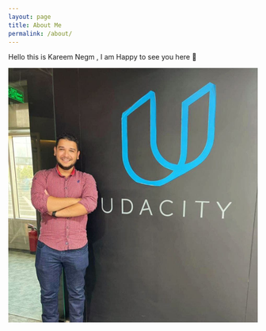 ```yaml
---
layout: page
title: About Me
permalink: /about/
---
```

Hello this is Kareem Negm , I am Happy to see you here 👋

![](/images/personalphoto.jpg)
